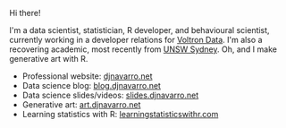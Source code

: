 
Hi there! 

I'm a data scientist, statistician, R developer, and behavioural scientist, currently working in a developer relations for [Voltron Data](https://voltrondata.com/). I'm also a recovering academic, most recently from [UNSW Sydney](https://unsw.edu.au). Oh, and I make generative art with R. 

- Professional website: [djnavarro.net](https://djnavarro.net)
- Data science blog: [blog.djnavarro.net](https://blog.djnavarro.net)
- Data science slides/videos: [slides.djnavarro.net](https://slides.djnavarro.net)
- Generative art: [art.djnavarro.net](https://art.djnavarro.net)
- Learning statistics with R: [learningstatisticswithr.com](https://learningstatisticswithr.com)

